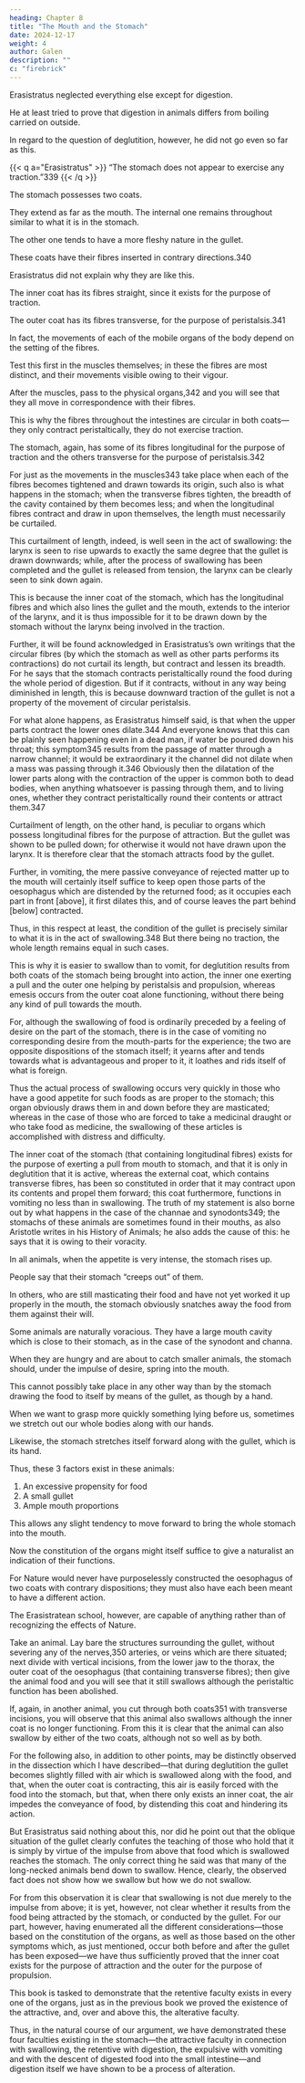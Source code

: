 ```yaml
---
heading: Chapter 8
title: "The Mouth and the Stomach"
date: 2024-12-17
weight: 4
author: Galen
description: ""
c: "firebrick"
---
```



Erasistratus neglected everything else except for digestion. 

He at least tried to prove that digestion in animals differs from boiling carried on outside.

In regard to the question of deglutition, however, he did not go even so far as this.

{{< q a="Erasistratus" >}}
“The stomach does not appear to exercise any traction.”339
{{< /q >}}


The stomach possesses two coats.

They extend as far as the mouth. The internal one remains throughout similar to what it is in the stomach.

The other one tends to have a more fleshy nature in the gullet.

These coats have their fibres inserted in contrary directions.340 

Erasistratus did not explain why they are like this.

The inner coat has its fibres straight, since it exists for the purpose of traction. 

The outer coat has its fibres transverse, for the purpose of peristalsis.341 

In fact, the movements of each of the mobile organs of the body depend on the setting of the fibres.

Test this first in the muscles themselves; in these the fibres are most distinct, and their movements visible owing to their vigour. 

After the muscles, pass to the physical organs,342 and you will see that they all move in correspondence with their fibres.

This is why the fibres throughout the intestines are circular in both coats—they only contract peristaltically, they do not exercise traction. 

The stomach, again, has some of its fibres longitudinal for the purpose of traction and the others transverse for the purpose of peristalsis.342 

For just as the movements in the muscles343 take place when each of the fibres becomes tightened and drawn towards its origin, such also is what happens in the stomach; when the transverse fibres tighten, the breadth of the cavity contained by them becomes less; and when the longitudinal fibres contract and draw in upon themselves, the length must necessarily be curtailed.

This curtailment of length, indeed, is well seen in the act of swallowing: the larynx is seen to rise upwards to exactly the same degree that the gullet is drawn downwards; while, after the process of swallowing has been completed and the gullet is released from tension, the larynx can be clearly seen to sink down again. 

This is because the inner coat of the stomach, which has the longitudinal fibres and which also lines the gullet and the mouth, extends to the interior of the larynx, and it is thus impossible for it to be drawn down by the stomach without the larynx being involved in the traction.

Further, it will be found acknowledged in Erasistratus’s own writings that the circular fibres (by which the stomach as well as other parts performs its contractions) do not curtail its length, but contract and lessen its breadth. For he says that the stomach contracts peristaltically round the food during the whole period of digestion. But if it contracts, without in any way being diminished in length, this is because downward traction of the gullet is not a property of the movement of circular peristalsis. 

For what alone happens, as Erasistratus himself said, is that when the upper parts contract the lower ones dilate.344 And everyone knows that this can be plainly seen happening even in a dead man, if water be poured down his throat; this symptom345 results from the passage of matter through a narrow channel; it would be extraordinary it the channel did not dilate when a mass was passing through it.346 Obviously then the dilatation of the lower parts along with the contraction of the upper is common both to dead bodies, when anything whatsoever is passing through them, and to living ones, whether they contract peristaltically round their contents or attract them.347

Curtailment of length, on the other hand, is peculiar to organs which possess longitudinal fibres for the purpose of attraction. But the gullet was shown to be pulled down; for otherwise it would not have drawn upon the larynx. It is therefore clear that the stomach attracts food by the gullet.

Further, in vomiting, the mere passive conveyance of rejected matter up to the mouth will certainly itself suffice to keep open those parts of the oesophagus which are distended by the returned food; as it occupies each part in front [above], it first dilates this, and of course leaves the part behind [below] contracted. 

Thus, in this respect at least, the condition of the gullet is precisely similar to what it is in the act of swallowing.348 But there being no traction, the whole length remains equal in such cases.


This is why it is easier to swallow than to vomit, for deglutition results from both coats of the stomach being brought into action, the inner one exerting a pull and the outer one helping by peristalsis and propulsion, whereas emesis occurs from the outer coat alone functioning, without there being any kind of pull towards the mouth. 

For, although the swallowing of food is ordinarily preceded by a feeling of desire on the part of the stomach, there is in the case of vomiting no corresponding desire from the mouth-parts for the experience; the two are opposite dispositions of the stomach itself; it yearns after and tends towards what is advantageous and proper to it, it loathes and rids itself of what is foreign. 

Thus the actual process of swallowing occurs very quickly in those who have a good appetite for such foods as are proper to the stomach; this organ obviously draws them in and down before they are masticated; whereas in the case of those who are forced to take a medicinal draught or who take food as medicine, the swallowing of these articles is accomplished with distress and difficulty.

The inner coat of the stomach (that containing longitudinal fibres) exists for the purpose of exerting a pull from mouth to stomach, and that it is only in deglutition that it is active, whereas the external coat, which contains transverse fibres, has been so constituted in order that it may contract upon its contents and propel them forward; this coat furthermore, functions in vomiting no less than in swallowing. The truth of my statement is also borne out by what happens in the case of the channae and synodonts349; the stomachs of these animals are sometimes found in their mouths, as also Aristotle writes in his History of Animals; he also adds the cause of this: he says that it is owing to their voracity.

In all animals, when the appetite is very intense, the stomach rises up.

People say that their stomach “creeps out” of them.

In others, who are still masticating their food and have not yet worked it up properly in the mouth, the stomach obviously snatches away the food from them against their will.

Some animals are naturally voracious. They have a large mouth cavity which is close to their stomach, as in the case of the synodont and channa. 

When they are hungry and are about to catch smaller animals, the stomach should, under the impulse of desire, spring into the mouth.

This cannot possibly take place in any other way than by the stomach drawing the food to itself by means of the gullet, as though by a hand. 

When we want to grasp more quickly something lying before us, sometimes we stretch out our whole bodies along with our hands. 

Likewise, the stomach stretches itself forward along with the gullet, which is its hand.

Thus, these 3 factors exist in these animals: 

1. An excessive propensity for food
2. A small gullet
3. Ample mouth proportions

This allows any slight tendency to move forward to bring the whole stomach into the mouth.


Now the constitution of the organs might itself suffice to give a naturalist an indication of their functions. 

For Nature would never have purposelessly constructed the oesophagus of two coats with contrary dispositions; they must also have each been meant to have a different action.

The Erasistratean school, however, are capable of anything rather than of recognizing the effects of Nature.

<!-- Come, therefore, let us demonstrate to them by animal dissection as well that each of the two coats does exercise the activity which I have stated.  -->

Take an animal. Lay bare the structures surrounding the gullet, without severing any of the nerves,350 arteries, or veins which are there situated; next divide with vertical incisions, from the lower jaw to the thorax, the outer coat of the oesophagus (that containing transverse fibres); then give the animal food and you will see that it still swallows although the peristaltic function has been abolished. 

If, again, in another animal, you cut through both coats351 with transverse incisions, you will observe that this animal also swallows although the inner coat is no longer functioning. From this it is clear that the animal can also swallow by either of the two coats, although not so well as by both. 

For the following also, in addition to other points, may be distinctly observed in the dissection which I have described—that during deglutition the gullet becomes slightly filled with air which is swallowed along with the food, and that, when the outer coat is contracting, this air is easily forced with the food into the stomach, but that, when there only exists an inner coat, the air impedes the conveyance of food, by distending this coat and hindering its action.

But Erasistratus said nothing about this, nor did he point out that the oblique situation of the gullet clearly confutes the teaching of those who hold that it is simply by virtue of the impulse from above that food which is swallowed reaches the stomach. The only correct thing he said was that many of the long-necked animals bend down to swallow. Hence, clearly, the observed fact does not show how we swallow but how we do not swallow. 


For from this observation it is clear that swallowing is not due merely to the impulse from above; it is yet, however, not clear whether it results from the food being attracted by the stomach, or conducted by the gullet. For our part, however, having enumerated all the different considerations—those based on the constitution of the organs, as well as those based on the other symptoms which, as just mentioned, occur both before and after the gullet has been exposed—we have thus sufficiently proved that the inner coat exists for the purpose of attraction and the outer for the purpose of propulsion.


This book is tasked to demonstrate that the retentive faculty exists in every one of the organs, just as in the previous book we proved the existence of the attractive, and, over and above this, the alterative faculty. 

Thus, in the natural course of our argument, we have demonstrated these four faculties existing in the stomach—the attractive faculty in connection with swallowing, the retentive with digestion, the expulsive with vomiting and with the descent of digested food into the small intestine—and digestion itself we have shown to be a process of alteration.


